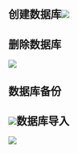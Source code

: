 ## 创建数据库![](/assets/2018-11-21_001604.jpg)

## 删除数据库

![](/assets/GIF1.gif)

## 数据库备份

## ![](/assets/GIF2.gif)数据库导入

![](/assets/GIF3.gif)

